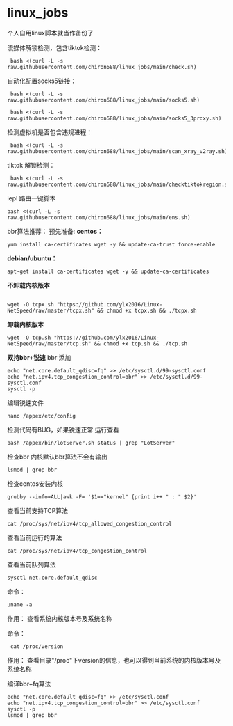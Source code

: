 # linux_jobs

个人自用linux脚本就当作备份了

流媒体解锁检测，包含tiktok检测：
```shell
 bash <(curl -L -s raw.githubusercontent.com/chiron688/linux_jobs/main/check.sh)
```
自动化配置socks5链接：
```shell
 bash <(curl -L -s raw.githubusercontent.com/chiron688/linux_jobs/main/socks5.sh)
```
```shell
 bash <(curl -L -s raw.githubusercontent.com/chiron688/linux_jobs/main/socks5_3proxy.sh)
```


检测虚拟机是否包含违规进程：
```shell
 bash <(curl -L -s raw.githubusercontent.com/chiron688/linux_jobs/main/scan_xray_v2ray.sh)
```

tiktok 解锁检测：
```shell
 bash <(curl -L -s raw.githubusercontent.com/chiron688/linux_jobs/main/checktiktokregion.sh)
```

iepl 路由一键脚本
```shell
bash <(curl -L -s raw.githubusercontent.com/chiron688/linux_jobs/main/ens.sh)
```

bbr算法推荐：
预先准备:
**centos：**

```shell
yum install ca-certificates wget -y && update-ca-trust force-enable
```

**debian/ubuntu：**

```shell
apt-get install ca-certificates wget -y && update-ca-certificates
```

**不卸载内核版本**

```shell

wget -O tcpx.sh "https://github.com/ylx2016/Linux-NetSpeed/raw/master/tcpx.sh" && chmod +x tcpx.sh && ./tcpx.sh
```

**卸载内核版本**

```shell
wget -O tcp.sh "https://github.com/ylx2016/Linux-NetSpeed/raw/master/tcp.sh" && chmod +x tcp.sh && ./tcp.sh
```

**双持bbr+锐速**
bbr 添加

```shell
echo "net.core.default_qdisc=fq" >> /etc/sysctl.d/99-sysctl.conf
echo "net.ipv4.tcp_congestion_control=bbr" >> /etc/sysctl.d/99-sysctl.conf
sysctl -p
```

编辑锐速文件

```shell
nano /appex/etc/config
```

检测代码有BUG，如果锐速正常 运行查看

```shell
bash /appex/bin/lotServer.sh status | grep "LotServer"
```

检查bbr 内核默认bbr算法不会有输出

```shell
lsmod | grep bbr
```

检查centos安装内核

```shell
grubby --info=ALL|awk -F= '$1=="kernel" {print i++ " : " $2}'
```

查看当前支持TCP算法

```shell
cat /proc/sys/net/ipv4/tcp_allowed_congestion_control
```

查看当前运行的算法

```shell
cat /proc/sys/net/ipv4/tcp_congestion_control
```

查看当前队列算法

```shell
sysctl net.core.default_qdisc
```

命令：

```shell
uname -a
```

作用： 查看系统内核版本号及系统名称

命令：

```shell
 cat /proc/version
```

作用： 查看目录"/proc"下version的信息，也可以得到当前系统的内核版本号及系统名称

编译bbr+fq算法

```shell
echo "net.core.default_qdisc=fq" >> /etc/sysctl.conf
echo "net.ipv4.tcp_congestion_control=bbr" >> /etc/sysctl.conf
sysctl -p
lsmod | grep bbr
```

